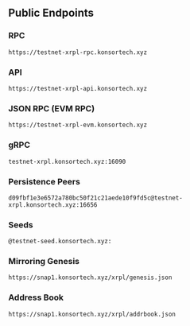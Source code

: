 ## Public Endpoints

### RPC
```
https://testnet-xrpl-rpc.konsortech.xyz
```

### API
```
https://testnet-xrpl-api.konsortech.xyz
```

### JSON RPC (EVM RPC)
```
https://testnet-xrpl-evm.konsortech.xyz
```

### gRPC
```
testnet-xrpl.konsortech.xyz:16090
```

### Persistence Peers
```
d09fbf1e3e6572a780bc50f21c21aede10f9fd5c@testnet-xrpl.konsortech.xyz:16656
```

### Seeds
```
@testnet-seed.konsortech.xyz:
```

### Mirroring Genesis
```
https://snap1.konsortech.xyz/xrpl/genesis.json
```

### Address Book
```
https://snap1.konsortech.xyz/xrpl/addrbook.json
```


